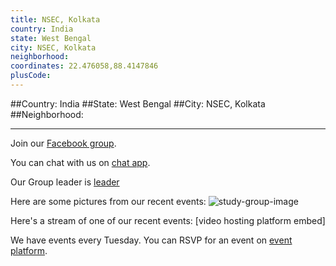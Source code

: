 ```yaml
---
title: NSEC, Kolkata
country: India
state: West Bengal
city: NSEC, Kolkata
neighborhood: 
coordinates: 22.476058,88.4147846
plusCode:
---
```


##Country: India
##State: West Bengal
##City: NSEC, Kolkata
##Neighborhood: 
*****
Join our [Facebook group](https://www.facebook.com/groups/freecodecamp.nsec).

You can chat with us on [chat app]().

Our Group leader is [leader]()

Here are some pictures from our recent events:
![study-group-image]()

Here's a stream of one of our recent events:
[video hosting platform embed]

We have events every Tuesday. You can RSVP for an event on [event platform]().
